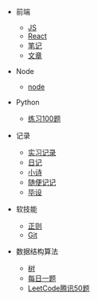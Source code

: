 * 前端
  * [JS](前端/js/README.md)
  * [React](前端/React/index.md)
  * [笔记](前端/笔记/index.md)
  * [文章](前端/文章/index.md)

* Node
  * [node](node/index.md)

* Python
  * [练习100题](Python/实例练习/index.md)

* 记录
  * [实习记录](小米实习记录/index.md)
  * [日记](diary/index.md)
  * [小诗](poem/index.md)
  * [随便记记](things/index.md)
  * [毕设](其他/毕设/index.md)

* 软技能
  * [正则](软技能/正则/index.md)  
  * [Git](软技能/Git/index.md)  
 
* 数据结构算法
  * [树](数据结构算法/树/二叉搜索树.md)
  * [每日一题](数据结构算法/每日一题/README.md)
  * [LeetCode腾讯50题](数据结构算法/LeetCode腾讯50题/index.md)



